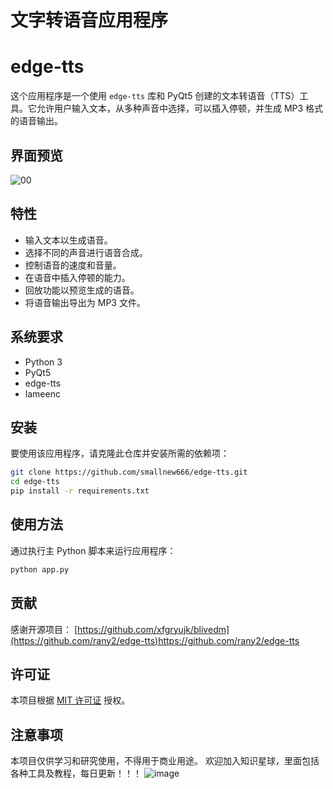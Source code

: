 # 文字转语音应用程序
# edge-tts

这个应用程序是一个使用 `edge-tts` 库和 PyQt5 创建的文本转语音（TTS）工具。它允许用户输入文本，从多种声音中选择，可以插入停顿，并生成 MP3 格式的语音输出。

## 界面预览
![00](https://github.com/smallnew666/edge-tts-ui/assets/24582880/67474188-29bc-48af-91c6-8ad5ad823ea8)

## 特性
- 输入文本以生成语音。
- 选择不同的声音进行语音合成。
- 控制语音的速度和音量。
- 在语音中插入停顿的能力。
- 回放功能以预览生成的语音。
- 将语音输出导出为 MP3 文件。
## 系统要求
- Python 3
- PyQt5
- edge-tts
- lameenc
## 安装

要使用该应用程序，请克隆此仓库并安装所需的依赖项：

```bash
git clone https://github.com/smallnew666/edge-tts.git
cd edge-tts
pip install -r requirements.txt
```


## 使用方法

通过执行主 Python 脚本来运行应用程序：

```bash
python app.py
```

## 贡献

感谢开源项目：
[https://github.com/xfgryujk/blivedm](https://github.com/rany2/edge-tts)https://github.com/rany2/edge-tts

## 许可证

本项目根据 [MIT 许可证]()  授权。

## 注意事项
本项目仅供学习和研究使用，不得用于商业用途。
欢迎加入知识星球，里面包括各种工具及教程，每日更新！！！
![image](https://github.com/smallnew666/edge-tts-ui/assets/24582880/3cd267b7-d2ff-41ab-94d1-efefcc3fcbf9)


